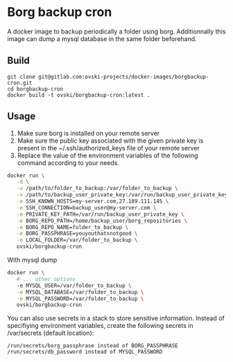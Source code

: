 Borg backup cron
=================

A docker image to backup periodically a folder using borg.
Additionnally this image can dump a mysql database in the same folder beforehand.

Build
-----

```
git clone git@gitlab.com:ovski-projects/docker-images/borgbackup-cron.git
cd borgbackup-cron
docker build -t ovski/borgbackup-cron:latest .
```

Usage
-----

1. Make sure borg is installed on your remote server
2. Make sure the public key associated with the given private key is present in the ~/.ssh/authorized_keys file of your remote server
3. Replace the value of the environment variables of the following command according to your needs.

```bash
docker run \
   -d \
   -v /path/to/folder_to_backup:/var/folder_to_backup \
   -v /path/to/backup_user_private_key:/var/run/backup_user_private_key \
   -e SSH_KNOWN_HOSTS=my-server.com,27.189.111.145 \
   -e SSH_CONNECTION=backup_user@my-server.com \
   -e PRIVATE_KEY_PATH=/var/run/backup_user_private_key \
   -e BORG_REPO_PATH=/home/backup_user/borg_repositories \
   -e BORG_REPO_NAME=folder_to_backup \
   -e BORG_PASSPHRASE=youyouthatsnotgood \
   -e LOCAL_FOLDER=/var/folder_to_backup \
   ovski/borgbackup-cron
```

With mysql dump

```bash
docker run \
   # ... other options
   -e MYSQL_USER=/var/folder_to_backup \
   -e MYSQL_DATABASE=/var/folder_to_backup \
   -e MYSQL_PASSWORD=/var/folder_to_backup \
   ovski/borgbackup-cron
```

You can also use secrets in a stack to store sensitive information.
Instead of specifiying environment variables, create the following secrets in /var/secrets (default location):

```
/run/secrets/borg_passphrase instead of BORG_PASSPHRASE
/run/secrets/db_password instead of MYSQL_PASSWORD
```
